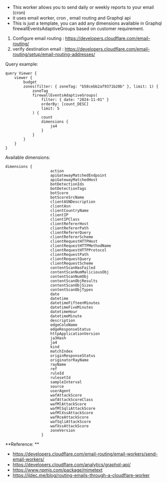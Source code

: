 - This worker allows you to send daily or weekly reports to your email (cron)
- it uses email worker, cron , email routing and Graphql api
- This is just a template, you can add any dimensions available in Graphql firewallEventsAdaptiveGroups based on customer requirement.



1. Configure email routing : https://developers.cloudflare.com/email-routing/
2. verify destination email : https://developers.cloudflare.com/email-routing/setup/email-routing-addresses/




Query example:
```
query Viewer {
    viewer {
        budget
        zones(filter: { zoneTag: "b58cebb2af9371b20b" }, limit: 1) {
            zoneTag
            firewallEventsAdaptiveGroups(
                filter: { date: "2024-11-01" }
                orderBy: [count_DESC]
                limit: 5
            ) {
                count
                dimensions {
                    ja4
                }
            }
        }
    }
}
```
Available dimensions:
```
dimensions {
                    action
                    apiGatewayMatchedEndpoint
                    apiGatewayMatchedHost
                    botDetectionIds
                    botDetectionTags
                    botScore
                    botScoreSrcName
                    clientASNDescription
                    clientAsn
                    clientCountryName
                    clientIP
                    clientIPClass
                    clientRefererHost
                    clientRefererPath
                    clientRefererQuery
                    clientRefererScheme
                    clientRequestHTTPHost
                    clientRequestHTTPMethodName
                    clientRequestHTTPProtocol
                    clientRequestPath
                    clientRequestQuery
                    clientRequestScheme
                    contentScanHasFailed
                    contentScanNumMaliciousObj
                    contentScanNumObj
                    contentScanObjResults
                    contentScanObjSizes
                    contentScanObjTypes
                    date
                    datetime
                    datetimeFifteenMinutes
                    datetimeFiveMinutes
                    datetimeHour
                    datetimeMinute
                    description
                    edgeColoName
                    edgeResponseStatus
                    httpApplicationVersion
                    ja3Hash
                    ja4
                    kind
                    matchIndex
                    originResponseStatus
                    originatorRayName
                    rayName
                    ref
                    ruleId
                    rulesetId
                    sampleInterval
                    source
                    userAgent
                    wafAttackScore
                    wafAttackScoreClass
                    wafMlAttackScore
                    wafMlSqliAttackScore
                    wafMlXssAttackScore
                    wafRceAttackScore
                    wafSqliAttackScore
                    wafXssAttackScore
                    zoneVersion
                }

```
**Reference: **

- https://developers.cloudflare.com/email-routing/email-workers/send-email-workers/
- https://developers.cloudflare.com/analytics/graphql-api/
- https://www.npmjs.com/package/mimetext
- https://jldec.me/blog/routing-emails-through-a-cloudflare-worker
